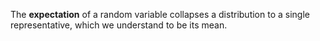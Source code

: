 The **expectation** of a random variable collapses a distribution to a single representative, which we understand to be its mean.